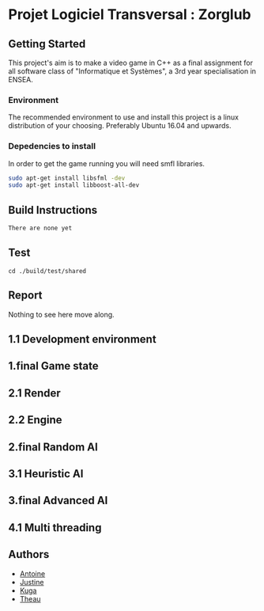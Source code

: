 # Projet Logiciel Transversal : Zorglub

## Getting Started

This project's aim is to make a video game in C++ as a final assignment for all software class of "Informatique et Systèmes", a 3rd year specialisation in ENSEA.
### Environment

The recommended environment to use and install this project is a linux distribution of your choosing. Preferably Ubuntu 16.04 and upwards.

### Depedencies to install
In order to get the game running  you will need smfl libraries.

```bash
sudo apt-get install libsfml -dev
sudo apt-get install libboost-all-dev
```

## Build Instructions
```bash
There are none yet
```
## Test
```
cd ./build/test/shared
```

## Report

Nothing to see here move along.

## 1.1 Development environment

## 1.final Game state

## 2.1 Render

## 2.2 Engine

## 2.final Random AI

## 3.1 Heuristic AI

## 3.final Advanced AI

## 4.1 Multi threading

## Authors

* [Antoine](www.linkedin.com/in/antoine-montmaur-918936175)
* [Justine](www.linkedin.com/in/justine-charlet-0512 )
* [Kuga](https://github.com/Kuga23/)
* [Theau](https://github.com/iceliades/)

